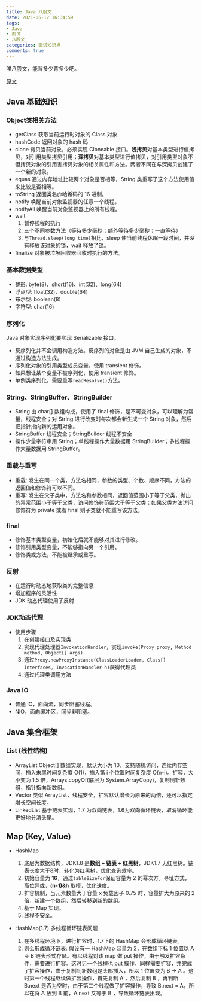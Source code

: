 ```yaml
---
title: Java 八股文
date: 2021-06-12 16:34:59
tags: 
- Java
- 面试
- 八股文
categories: 面试知识点
comments: true
---
```


唉八股文，能背多少背多少吧。
<!-- more -->
[原文](https://blog.csdn.net/qq_23696693/article/details/108406217)

## Java 基础知识

### Object类相关方法

* getClass 获取当前运行时对象的 Class 对象
* hashCode 返回对象的 hash 码
* clone 拷贝当前对象，必须实现 Cloneable 接口。**浅拷贝**对基本类型进行值拷贝，对引用类型拷贝引用；**深拷贝**对基本类型进行值拷贝，对引用类型对象不但拷贝对象的引用害拷贝对象的相关属性和方法。两者不同在与深拷贝创建了一个新的对象。
* equas 通过内存地址比较两个对象是否相等，String 类重写了这个方法使用值来比较是否相等。
* toString 返回类名@哈希码的 16 进制。
* notify 唤醒当前对象监视器的任意一个线程。
* notifyAll 唤醒当前对象监视器上的所有线程。
* wait
  1. 暂停线程的执行
  2. 三个不同参数方法（等待多少毫秒；额外等待多少毫秒；一直等待）
  3. 与`Thread.sleep(long time)`相比，sleep 使当前线程休眠一段时间，并没有释放该对象的锁，wait 释放了锁。
* finalize 对象被垃圾回收器回收时执行的方法。

### 基本数据类型

* 整形: byte(8)、short(16)、int(32)、long(64)
* 浮点型: float(32)、double(64)
* 布尔型: boolean(8)
* 字符型: char(16)

### 序列化

Java 对象实现序列化要实现 Serializable 接口。

* 反序列化并不会调用构造方法。反序列的对象是由 JVM 自己生成的对象，不通过构造方法生成。
* 序列化对象的引用类型成员变量，使用 transient 修饰。
* 如果想让某个变量不被序列化，使用 transient 修饰。
* 单例类序列化，需要重写`readResolve()`方法。

### String、StringBuffer、StringBuilder

* String 由 char[] 数组构成，使用了 final 修饰，是不可变对象，可以理解为常量，线程安全；对 String 进行改变时每次都会新生成一个 String 对象，然后把指针指向新的运用对象。
* StringBuffer 线程安全；StringBuilder 线程不安全
* 操作少量字符串用 String；单线程操作大量数据用 StringBuilder；多线程操作大量数据用 StringBuffer。

### 重载与重写

* 重载: 发生在同一个类，方法名相同，参数的类型、个数、顺序不同，方法的返回值和修饰符可以不同。
* 重写: 发生在父子类中，方法名和参数相同，返回值范围小于等于父类，抛出的异常范围小于等于父类，访问修饰符范围大于等于父类；如果父类方法访问修饰符为 private 或者 final 则子类就不能重写该方法。

### final

* 修饰基本类型变量，初始化后就不能够对其进行修改。
* 修饰引用类型变量，不能够指向另一个引用。
* 修饰类或方法，不能被继承或重写。

### 反射

* 在运行时动态地获取类的完整信息
* 增加程序的灵活性
* JDK 动态代理使用了反射

### JDK动态代理

* 使用步骤
  1. 在创建接口及实现类
  2. 实现代理处理器`InvokationHandler`，实现`invoke(Proxy proxy, Method method, Object[] args)`
  3. 通过`Proxy.newProxyInstance(ClassLoaderLoader, Class[] interfaces, InvocationHandler h)`获得代理类
  4. 通过代理类调用方法

### Java IO

* 普通 IO，面向流，同步阻塞线程。
* NIO，面向缓冲区，同步非阻塞。

## Java 集合框架

### List (线性结构)

* ArrayList Object[] 数组实现，默认大小为 10，支持随机访问，连续内存空间，插入末尾时间复杂度 O(1)，插入第 i 个位置时间复杂度 O(n-i)。扩容，大小变为 1.5 倍，Arrays.copyOf(底层为 System.ArrayCopy)，复制倒新数组，指针指向新数组。
* Vector 类似 ArrayList，线程安全，扩容默认增长为原来的两倍，还可以指定增长空间长度。
* LinkedList 基于链表实现，1.7 为双向链表，1.6为双向循环链表，取消循环能更好地分清头尾。

## Map (Key, Value)

* HashMap
  1. 底层为数据结构，JDK1.8 是**数组 + 链表 + 红黑树**，JDK1.7 无红黑树。链表长度大于8时，转化为红黑树，优化查询效率。
  2. 初始容量为 **16**，通过`tableSizeFor`保证容量为 2 的幂次方。寻址方式，高位异或，**(n-1)&h** 取模，优化速度。
  3. 扩容机制，当元素数量大于容量 x 负载因子 0.75 时，容量扩大为原来的 2 倍，新建一个数组，然后转移到新的数组。
  4. 基于 Map 实现。
  5. 线程不安全。

* HashMap(1.7) 多线程循环链表问题
  1. 在多线程环境下，进行扩容时，1.7下的 HashMap 会形成循环链表。
  2. 则么形成循环链表: 假设有一 HashMap 容量为 2，在数组下标 1 位置以 A -> B 链表形式存储。有以线程对该 map 做 put 操作，由于触发扩容条件，需要进行扩容。这时另一个线程也 put 操作，同样需要扩容，并完成了扩容操作，由于复制到新数组是头部插入，所以 1 位置变为 B -> A 。这时第一个线程继续做扩容操作，首先复制 A ，然后复制 B ，再判断 B.next 是否为空时，由于第二个线程做了扩容操作，导致 B.next = A，所以在将 A 放到 B 前，A.next 又等于 B ，导致循环链表出现。
